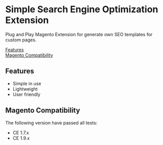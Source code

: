 # Simple Search Engine Optimization Extension

Plug and Play Magento Extension for generate own SEO templates for custom pages.

[Features](#features)  
[Magento Compatibility](#magento-compatibility)   

## Features
- Simple in use
- Lightweight
- User friendly

## Magento Compatibility
The following version have passed all tests:
- CE 1.7.x
- CE 1.9.x
